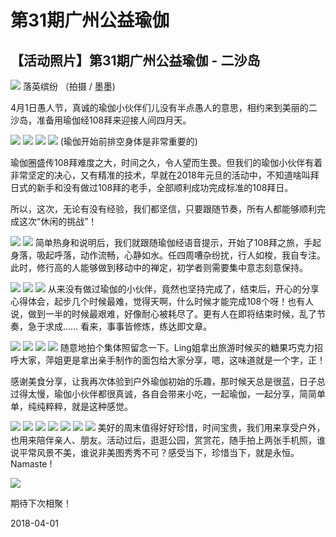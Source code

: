 # 第31期广州公益瑜伽


## **【活动照片】第31期广州公益瑜伽 - 二沙岛**

![](https://oss.sssmoe.com/wp-content/uploads202406062112467.jpg)
落英缤纷 （拍摄 / 墨墨)

4月1日愚人节，真诚的瑜伽小伙伴们儿没有半点愚人的意思，相约来到美丽的二沙岛，准备用瑜伽经108拜来迎接人间四月天。

![](https://oss.sssmoe.com/wp-content/uploads202406062112468.jpg)
![](https://oss.sssmoe.com/wp-content/uploads202406062112469.jpg)
![](https://oss.sssmoe.com/wp-content/uploads202406062112470.jpg)
![](https://oss.sssmoe.com/wp-content/uploads202406062112471.jpg)
(瑜伽开始前排空身体是非常重要的)

瑜伽圈盛传108拜难度之大，时间之久，令人望而生畏。但我们的瑜伽小伙伴有着非常坚定的决心，又有精准的技术，早就在2018年元旦的活动中，不知道啥叫拜日式的新手和没有做过108拜的老手，全部顺利成功完成标准的108拜日。

所以，这次，无论有没有经验，我们都坚信，只要跟随节奏，所有人都能够顺利完成这次“休闲的挑战”！

![](https://oss.sssmoe.com/wp-content/uploads202406062112472.jpg)
![](https://oss.sssmoe.com/wp-content/uploads202406062112473.jpg)
简单热身和说明后，我们就跟随瑜伽经语音提示，开始了108拜之旅，手起身落，吸起呼落，动作流畅，心静如水。任四周嘈杂纷扰，行人如梭，我自专注。此时，修行高的人能够做到移动中的禅定，初学者则需要集中意志刻意保持。

![](https://oss.sssmoe.com/wp-content/uploads202406062112474.jpg)
![](https://oss.sssmoe.com/wp-content/uploads202406062112475.jpg)
![](https://oss.sssmoe.com/wp-content/uploads202406062112476.jpg)
从来没有做过瑜伽的小伙伴，竟然也坚持完成了，结束后，开心的分享心得体会，起步几个时候最难，觉得天啊，什么时候才能完成108个呀！也有人说，做到一半的时候最艰难，好像耐心被耗尽了。更有人在即将结束时候，乱了节奏，急于求成…… 看来，事事皆修炼，练达即文章。

![](https://oss.sssmoe.com/wp-content/uploads202406062112477.jpg)
![](https://oss.sssmoe.com/wp-content/uploads202406062112478.jpg)
![](https://oss.sssmoe.com/wp-content/uploads202406062112479.jpg)
![](https://oss.sssmoe.com/wp-content/uploads202406062112480.jpg)
随意地拍个集体照留念一下。Ling姐拿出旅游时候买的糖果巧克力招呼大家，萍姐更是拿出亲手制作的面包给大家分享，嗯，这味道就是一个字，正！

感谢美食分享，让我再次体验到户外瑜伽初始的乐趣，那时候天总是很蓝，日子总过得太慢，瑜伽小伙伴都很真诚，各自会带来小吃，一起瑜伽，一起分享，简简单单，纯纯粹粹，就是这种感觉。

![](https://oss.sssmoe.com/wp-content/uploads202406062112481.jpg)
![](https://oss.sssmoe.com/wp-content/uploads202406062112482.jpg)
![](https://oss.sssmoe.com/wp-content/uploads202406062112483.jpg)
![](https://oss.sssmoe.com/wp-content/uploads202406062112484.jpg)
![](https://oss.sssmoe.com/wp-content/uploads202406062112485.jpg)
![](https://oss.sssmoe.com/wp-content/uploads202406062112486.jpg)
![](https://oss.sssmoe.com/wp-content/uploads202406062112487.jpg)
美好的周末值得好好珍惜，时间宝贵，我们用来享受户外，也用来陪伴亲人、朋友。活动过后，逛逛公园，赏赏花，随手拍上两张手机照，谁说平常风景不美，谁说非美图秀秀不可？感受当下，珍惜当下，就是永恒。 Namaste !

![](https://oss.sssmoe.com/wp-content/uploads202406062112488.jpg)

期待下次相聚！

2018-04-01
